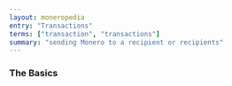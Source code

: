 ```yaml
---
layout: moneropedia
entry: "Transactions"
terms: ["transaction", "transactions"]
summary: "sending Monero to a recipient or recipients"
---
```


### The Basics


